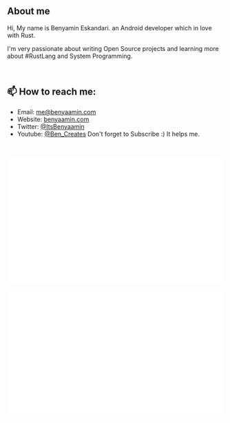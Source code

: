 ## About me
Hi, My name is Benyamin Eskandari. an Android developer which in love with Rust.

I'm very passionate about writing Open Source projects and learning more about #RustLang and System Programming.

<br/>

## 📫 How to reach me:
- Email: me@benyaamin.com
- Website: [benyaamin.com](https://benyaamin.com)
- Twitter: [@ItsBenyaamin](https://x.com/ItsBenyaamin)
- Youtube: [@Ben_Creates](https://youtube.com/@ben_Creates?sub_confirmation=1) Don't forget to Subscribe :) It helps me.
<br/>

![](https://raw.githubusercontent.com/ItsBenyaamin/MyStats/master/generated/overview.svg#gh-dark-mode-only)

![](https://raw.githubusercontent.com/ItsBenyaamin/MyStats/master/generated/languages.svg)
